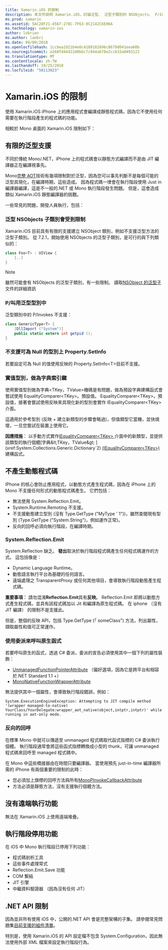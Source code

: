 ```yaml
---
title: Xamarin.iOS 的限制
description: 本文件說明 Xamarin.iOS，討論泛型、 泛型子類別的 NSObjects、 P/Invokes 中泛型的物件，以及其他的限制。
ms.prod: xamarin
ms.assetid: 5AC28F21-4567-278C-7F63-9C2142C6E06A
ms.technology: xamarin-ios
author: lobrien
ms.author: laobri
ms.date: 04/09/2018
ms.openlocfilehash: 1ccbea1921b4e0c4189182696c8679d041eea60b
ms.sourcegitcommit: e268fd44422d0bbc7c944a678e2cc633a0493122
ms.translationtype: MT
ms.contentlocale: zh-TW
ms.lasthandoff: 10/25/2018
ms.locfileid: "50113023"
---
```

# <a name="limitations-of-xamarinios"></a>Xamarin.iOS 的限制

使用 Xamarin.iOS iPhone 上的應用程式會編譯成靜態程式碼，因為它不使用任何需要在執行階段產生的程式碼的功能。

相較於 Mono 桌面的 Xamarin.iOS 限制如下：

 <a name="Limited_Generics_Support" />


## <a name="limited-generics-support"></a>有限的泛型支援

不同於傳統 Mono/.NET，iPhone 上的程式碼會以靜態方式編譯而不是由 JIT 編譯器正在編譯視事先。

Mono[完整 AOT](http://www.mono-project.com/docs/advanced/aot/#full-aot)技術有幾項限制對於泛型，因為您可以事先判斷不是每個可能的泛型具現化，在編譯時期，這些造成。 因為程式碼一律會在執行階段使用 Just in 編譯器編譯，這是不一般的.NET 或 Mono 執行階段發生問題。 但是，這會造成類似 Xamarin.iOS 靜態編譯器的挑戰。

一些常見的問題，開發人員執行，包括：

 <a name="Generic_Subclasses_of_NSObjects_are_limited" />


### <a name="generic-subclasses-of-nsobjects-are-limited"></a>泛型 NSObjects 子類別會受到限制

Xamarin.iOS 目前具有有限的支援建立 NSObject 類別，例如不支援泛型方法的泛型子類別。 從 7.2.1，開始使用 NSObjects 的泛型子類別，是可行的與下列類似的：

```csharp
class Foo<T> : UIView {
    [..]
}
```

> [!NOTE]
> 雖然可能會有 NSObjects 的泛型子類別，有一些限制。 讀取[NSObject 的泛型子](~/ios/internals/api-design/nsobject-generics.md)文件的詳細資訊



### <a name="pinvokes-in-generic-types"></a>P/叫用泛型型別中

泛型類別中的 P/Invokes 不支援：

```csharp
class GenericType<T> {
    [DllImport ("System")]
    public static extern int getpid ();
}
```

 <a name="Property.SetInfo_on_a_Nullable_Type_is_not_supported" />


### <a name="propertysetinfo-on-a-nullable-type-is-not-supported"></a>不支援可為 Null 的型別上 Property.SetInfo

若要設定可為 Null 的值使用反映的 Property.SetInfo&lt;T&gt;目前不支援。

 <a name="Value_types_as_Dictionary_Keys" />


### <a name="value-types-as-dictionary-keys"></a>實值型別，做為字典索引鍵

使用實值型別做為字典&lt;TKey，TValue&gt;機碼是有問題，做為預設字典建構函式會嘗試使用 EqualityComparer&lt;TKey&gt;。預設值。 EqualityComparer&lt;TKey&gt;。預設值，接著會嘗試使用反映來具現化新的型別會實作 IEqualityComparer&lt;TKey&gt;介面。

這適用於參考型別 (反映 + 建立新類型的步驟會略過)，但值類型它當機，並快燒壞，一旦您嘗試在裝置上使用它。

 **因應措施**： 以手動方式實作[IEqualityComparer&lt;TKey&gt; ](xref:System.Collections.Generic.IEqualityComparer`1)介面中的新類型，並提供該類型的執行個體[字典&lt;TKey，TValue&gt; ](xref:System.Collections.Generic.Dictionary`2) [(IEqualityComparer&lt;TKey&gt;)](xref:System.Collections.Generic.IEqualityComparer`1)建構函式。


 <a name="No_Dynamic_Code_Generation" />


## <a name="no-dynamic-code-generation"></a>不產生動態程式碼

IPhone 的核心會防止應用程式，以動態方式產生程式碼，因為在 iPhone 上的 Mono 不支援任何形式的動態程式碼產生。 它們包括：

-  無法使用 System.Reflection.Emit。
-  System.Runtime.Remoting 不支援。
-  不支援動態建立型別 (沒有 Type.GetType ("MyType ' 1"))，雖然查閱現有型別 (Type.GetType ("System.String")，例如運作正常)。 
-  反向的回呼必須向執行階段，在編譯時期。


 
 <a name="System.Reflection.Emit" />


### <a name="systemreflectionemit"></a>System.Reflection.Emit

System.Reflection 缺乏。 **發出**取決於執行階段程式碼產生任何程式碼運作的方式。 這包括像是：

-  Dynamic Language Runtime。
-  動態語言執行平台為基礎的任何語言。
-  遠端處理之 TransparentProxy 或任何其他項目，會導致執行階段動態產生程式碼。 


 **重要事項︰** 請勿混淆**Reflection.Emit**具有**反映**。 Reflection.Emit 即將以動態方式產生程式碼，並具有該程式碼加以 Jit 和編譯為原生程式碼。 在 iphone （沒有 JIT 編譯） 的限制不是支援此。

但是，整個的反映 API，包括 Type.GetType (「 someClass") 方法，列出屬性，擷取屬性和值可正常運作。

### <a name="using-delegates-to-call-native-functions"></a>使用委派來呼叫原生函式

若要呼叫原生的函式，透過 C# 委派，委派的宣告必須使用其中一個下列的屬性裝飾：

- [UnmanagedFunctionPointerAttribute](xref:System.Runtime.InteropServices.UnmanagedFunctionPointerAttribute) （偏好選項，因為它是跨平台和相容於.NET Standard 1.1 +）
- [MonoNativeFunctionWrapperAttribute](https://developer.xamarin.com/api/type/ObjCRuntime.MonoNativeFunctionWrapperAttribute)

無法提供其中一個屬性，會導致執行階段錯誤，例如：

```
System.ExecutionEngineException: Attempting to JIT compile method '(wrapper managed-to-native) YourClass/YourDelegate:wrapper_aot_native(object,intptr,intptr)' while running in aot-only mode.
```
 
 <a name="Reverse_Callbacks" />


### <a name="reverse-callbacks"></a>反向的回呼

在標準 Mono 中就可以傳遞至 unmanaged 程式碼取代函式指標的 C# 委派執行個體。 執行階段通常會將這些函式指標轉換成小型的 thunk，可讓 unmanaged 程式碼來回呼至 managed 程式碼中。

在 Mono 中這些橋接器由在時間只要編譯器。 當使用預先 just-in-time 編譯器所需的 iPhone 有兩個重要的限制的此時：

-  您必須加上旗標的回呼方法與所有[MonoPInvokeCallbackAttribute](https://developer.xamarin.com/api/type/ObjCRuntime.MonoPInvokeCallbackAttribute) 
-  方法必須是靜態方法，沒有支援執行個體方法。 
 
<a name="No_Remoting" />

## <a name="no-remoting"></a>沒有遠端執行功能

無法在 Xamarin.iOS 上使用遠端堆疊。


 <a name="Runtime_Disabled_Features" />


## <a name="runtime-disabled-features"></a>執行階段停用功能

在 iOS 中 Mono 執行階段已停用下列功能：

-  程式碼剖析工具
-  這些事件處理常式
-  Reflection.Emit.Save 功能
-  COM 繫結
-  JIT 引擎
-  中繼資料驗證器 （因為沒有任何 JIT）


 <a name=".NET_API_Limitations" />


## <a name="net-api-limitations"></a>.NET API 限制

因為並非所有使用 iOS 中，公開的.NET API 會是完整架構的子集。 請參閱常見問題集[目前支援的組件清單](~/cross-platform/internals/available-assemblies.md)。



特別是，使用 Xamarin.iOS 的 API 設定檔不包含 System.Configuration，因此無法使用外部 XML 檔案來設定執行階段行為。
